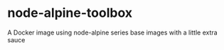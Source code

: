 # node-alpine-toolbox
A Docker image using node-alpine series base images with a little extra sauce
